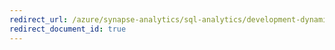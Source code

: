 ```yaml
---
redirect_url: /azure/synapse-analytics/sql-analytics/development-dynamic-sql
redirect_document_id: true
---
```

